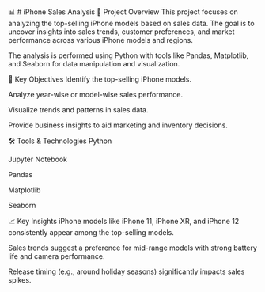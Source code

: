 
📊 # iPhone Sales Analysis
📁 Project Overview
This project focuses on analyzing the top-selling iPhone models based on sales data. The goal is to uncover insights into sales trends, customer preferences, and market performance across various iPhone models and regions.

The analysis is performed using Python with tools like Pandas, Matplotlib, and Seaborn for data manipulation and visualization.

📌 Key Objectives
Identify the top-selling iPhone models.

Analyze year-wise or model-wise sales performance.

Visualize trends and patterns in sales data.

Provide business insights to aid marketing and inventory decisions.

🛠 Tools & Technologies
Python

Jupyter Notebook

Pandas

Matplotlib

Seaborn

📈 Key Insights
iPhone models like iPhone 11, iPhone XR, and iPhone 12 consistently appear among the top-selling models.

Sales trends suggest a preference for mid-range models with strong battery life and camera performance.

Release timing (e.g., around holiday seasons) significantly impacts sales spikes.
